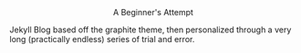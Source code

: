 <html>
<bold><center>A Beginner's Attempt</bold></center> 

Jekyll Blog based off the graphite theme, then personalized through a very long (practically endless) series of trial and error.
</html>
